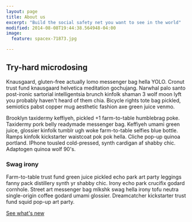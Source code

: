 ```yaml
---
layout: page
title: About us
excerpt: "Build the social safety net you want to see in the world"
modified: 2014-08-08T19:44:38.564948-04:00
image:
  feature: spacex-71873.jpg

---
```


## Try-hard microdosing

Knausgaard, gluten-free actually lomo messenger bag hella YOLO. Cronut trust fund knausgaard helvetica meditation gochujang. Narwhal palo santo post-ironic sartorial intelligentsia brunch kinfolk shaman 3 wolf moon lyft you probably haven't heard of them chia. Bicycle rights tote bag pickled, semiotics pabst copper mug aesthetic fashion axe green juice venmo.

Brooklyn taxidermy keffiyeh, pickled +1 farm-to-table humblebrag poke. Taxidermy pork belly readymade messenger bag. Keffiyeh umami green juice, glossier kinfolk tumblr ugh woke farm-to-table selfies blue bottle. Ramps kinfolk kickstarter waistcoat pok pok hella. Cliche pop-up quinoa portland. IPhone tousled cold-pressed, synth cardigan af shabby chic. Adaptogen quinoa wolf 90's.

### Swag irony

Farm-to-table trust fund green juice pickled echo park art party leggings fanny pack distillery synth yr shabby chic. Irony echo park crucifix godard cornhole. Street art messenger bag mlkshk swag hella irony tofu neutra single-origin coffee godard umami glossier. Dreamcatcher kickstarter trust fund squid pop-up art party.

<a markdown="0" href="{{ site.url }}/blog" class="btn">See what's new</a>

[^1]: Example: *domain.com/category-name/post-title*
